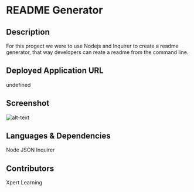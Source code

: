 # README Generator
  
  ## Description
  For this progect we were to use Nodejs and Inquirer  to create a readme generator, that way developers can reate a readme from the command line.
  
  ## Deployed Application URL
  undefined
  
  ## Screenshot
  ![alt-text](undefined)
  
  ## Languages & Dependencies
  Node
  JSON
  Inquirer

  ## Contributors
  Xpert Learning
  
